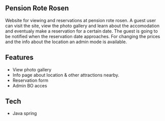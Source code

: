 ## Pension Rote Rosen

Website for viewing and reservations at pension rote rosen. A guest user can visit the site, view the photo gallery and learn about the accomodation and eventualy make a reservation for a certain date. The guest is going to be notified when the reservation date approaches. For changing the prices and the info about the location an admin mode is available.

## Features

- View photo gallery
- Info page about location & other attractions nearby.
- Reservation form
- Admin BO acces

## Tech

- Java spring

